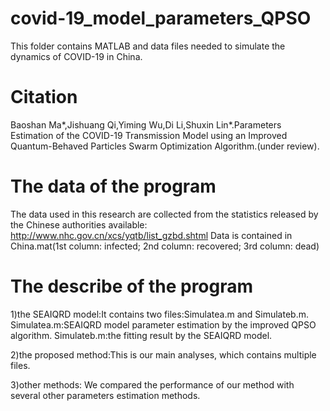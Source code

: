 # covid-19_model_parameters_QPSO
This folder contains MATLAB and data files needed to simulate the dynamics of COVID-19 in China.
# Citation
Baoshan Ma*,Jishuang Qi,Yiming Wu,Di Li,Shuxin Lin*.Parameters Estimation of the COVID-19 Transmission Model using an Improved Quantum-Behaved Particles Swarm Optimization Algorithm.(under review).
# The data of the program
The data used in this research are collected from the statistics released by the Chinese authorities available: http://www.nhc.gov.cn/xcs/yqtb/list_gzbd.shtml
Data is contained in China.mat(1st column: infected; 2nd column: recovered; 3rd column: dead)

# The describe of the program

1)the SEAIQRD model:It contains two files:Simulatea.m and Simulateb.m. Simulatea.m:SEAIQRD model parameter estimation by the improved QPSO algorithm. Simulateb.m:the fitting result by the SEAIQRD model.

2)the proposed method:This is our main analyses, which contains multiple files.

3)other methods: We compared the performance of our method with several other parameters estimation methods.


